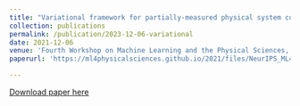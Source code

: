 ```yaml
---
title: "Variational framework for partially-measured physical system control"
collection: publications
permalink: /publication/2023-12-06-variational
date: 2021-12-06
venue: 'Fourth Workshop on Machine Learning and the Physical Sciences, NeurIPS21'
paperurl: 'https://ml4physicalsciences.github.io/2021/files/NeurIPS_ML4PS_2021_108.pdf'

---
```


[Download paper here](https://ml4physicalsciences.github.io/2021/files/NeurIPS_ML4PS_2021_108.pdf)
